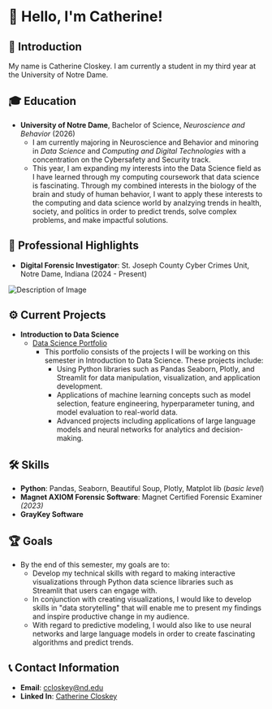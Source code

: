 # 🌺 Hello, I'm Catherine!

## 👤 Introduction
My name is Catherine Closkey. I am currently a student in my third year at the University of Notre Dame. 

## 🎓 Education
- **University of Notre Dame**, Bachelor of Science, *Neuroscience and Behavior* (2026)
  - I am currently majoring in Neuroscience and Behavior and minoring in *Data Science* and *Computing and Digital Technologies* with a concentration on                the Cybersafety and Security track.
  - This year, I am expanding my interests into the Data Science field  as I have learned through my computing coursework that data science is fascinating. Through     my combined interests in the biology of the brain and study of human behavior, I want to apply these interests to the computing and data science world by           analzying trends in health, society, and politics in order to predict trends, solve complex problems, and make impactful solutions. 

## 💼 Professional Highlights
- **Digital Forensic Investigator**: St. Joseph County Cyber Crimes Unit, Notre Dame, Indiana (2024 - Present)
  
![Description of Image](https://news.nd.edu/assets/330693/500x/cyber_crimes_unit_mc_feature.jpg)
       
## ⚙️ Current Projects
- **Introduction to Data Science**
    - [Data Science Portfolio](https://github.com/ccloskey2/CLOSKEY-Data-Science-Portolio)
      - This portfolio consists of the projects I will be working on this semester in Introduction to Data Science. These projects include:
        -  Using Python libraries such as Pandas Seaborn, Plotly, and Streamlit for data manipulation, visualization, and application development. 
        -  Applications of machine learning concepts such as model selection, feature engineering, hyperparameter tuning, and model evaluation to real-world data. 
        -  Advanced projects including applications of large language models and neural networks for analytics and decision-making. 

## 🛠️ Skills
   - **Python**: Pandas, Seaborn, Beautiful Soup, Plotly, Matplot lib (*basic level*)
   - **Magnet AXIOM Forensic Software**: Magnet Certified Forensic Examiner *(2023)*
   - **GrayKey Software**

## 🏆 Goals
- By the end of this semester, my goals are to:
  - Develop my technical skills with regard to making interactive visualizations through Python data science libraries such as Streamlit that users can engage with.
  - In conjunction with creating visualizations, I would like to develop skills in "data storytelling" that will enable me to present my findings and inspire          productive change in my audience.
  - With regard to predictive modeling, I would also like to use neural networks and large language models in order to create fascinating algorithms and predict        trends.
  
## 📞 Contact Information
- **Email**: [ccloskey@nd.edu](mailto:ccloskey@nd.edu)
- **Linked In**: [Catherine Closkey](https://www.linkedin.com/in/catherine-closkey-a1863b2ab)


